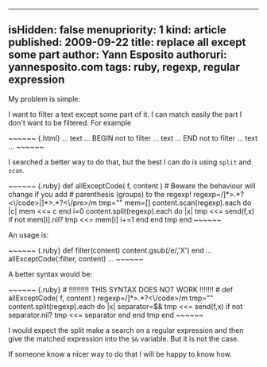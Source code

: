-----
isHidden:       false
menupriority:   1
kind:           article
published: 2009-09-22
title: replace all except some part
author: Yann Esposito
authoruri: yannesposito.com
tags:  ruby, regexp, regular expression
-----

My problem is simple:

I want to filter a text except some part of it. I can match easily the part I don't want to be filtered. For example

<div>
~~~~~~ {.html}
...
text
...
BEGIN not to filter
...
text
...
END not to filter
...
text
...
~~~~~~
</div>

I searched a better way to do that, but the best I can do is using `split` and `scan`.

<div>
~~~~~~ {.ruby}
def allExceptCode( f, content )
    # Beware the behaviour will change if you add
    # parenthesis (groups) to the regexp!
    regexp=/<code[^>]*>.*?<\/code>|<pre[^>]*>.*?<\/pre>/m
    tmp=""
    mem=[]
    content.scan(regexp).each do |c|
        mem <<= c
    end
    i=0
    content.split(regexp).each do |x|
        tmp <<= send(f,x) 
        if not mem[i].nil? 
            tmp <<= mem[i]
            i+=1
        end
    end
    tmp
end
~~~~~~
</div>

An usage is:

<div>
~~~~~~ {.ruby}
def filter(content)
    content.gsub(/e/,'X')
end
...
allExceptCode(:filter, content)
...
~~~~~~
</div>

A better syntax would be:

<div>
~~~~~~ {.ruby}
# !!!!!!!!!! THIS SYNTAX DOES NOT WORK !!!!!!! #
def allExceptCode( f, content )
    regexp=/<code[^>]*>.*?<\/code>/m
    tmp=""
    content.split(regexp).each do |x|
        separator=$&
        tmp <<= send(f,x) 
        if not separator.nil?
            tmp <<= separator
        end
    end
    tmp
end
~~~~~~
</div>

I would expect the split make a search on a regular expression and then give the matched expression into the `$&` variable. But it is not the case.

If someone know a nicer way to do that I will be happy to know how.
